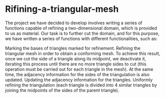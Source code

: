# Rifining-a-triangular-mesh
The project we have decided to develop involves writing a series of functions capable of refining a two-dimensional domain, which is provided to us as material.
Our task is to further cut the domain, and for this purpose, we have written a series of functions with different functionalities, such as:

Marking the bases of triangles marked for refinement.
Refining the triangular mesh in order to obtain a conforming mesh. To achieve this result, once we cut the side of a triangle along its midpoint, we deactivate it, iterating this process until there are no more triangle sides to cut (this operation must be carried out for each triangle in the mesh). At the same time, the adjacency information for the sides of the triangulation is also updated.
Updating the adjacency information for the triangles.
Uniformly refining the triangulation (each triangle is divided into 4 similar triangles by joining the midpoints of the sides of the parent triangle).
